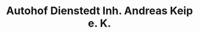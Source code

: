 ---
title: "Autohof Dienstedt Inh. Andreas Keip e. K."
url: /stadtilm/autohof-dienstedt-inh-andreas-keip-e-k/
shop: Autowerkstatt
---